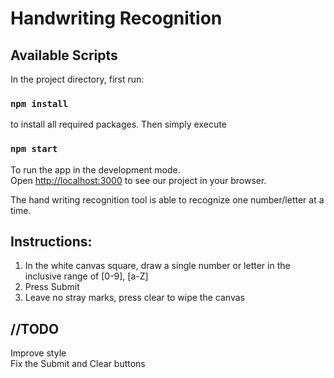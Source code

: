 # Handwriting Recognition

## Available Scripts

In the project directory, first run:

### `npm install`

to install all required packages. Then simply execute
 
### `npm start`

To run the app in the development mode.<br>
Open [http://localhost:3000](http://localhost:3000) to see our project in your browser.

The hand writing recognition tool is able to recognize one number/letter at a time.
## Instructions:
1. In the white canvas square, draw a single number or letter in the inclusive range of [0-9], [a-Z]
2. Press Submit
3. Leave no stray marks, press clear to wipe the canvas

## //TODO<br>
Improve style<br>
Fix the Submit and Clear buttons
